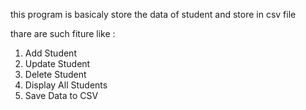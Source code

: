this program is basicaly store the data of student and store in csv file 

thare are such fiture like :
1. Add Student
2. Update Student
3. Delete Student
4. Display All Students
5. Save Data to CSV
   
